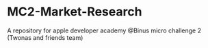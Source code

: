 # MC2-Market-Research

A repository for apple developer academy @Binus micro challenge 2 (Twonas and friends team)
